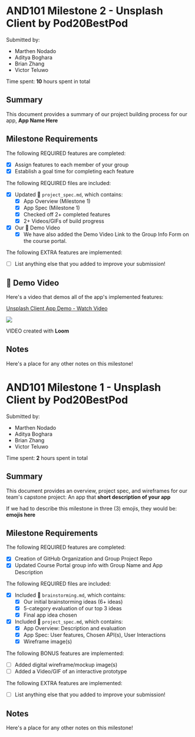 <!-- (This is a comment) INSTRUCTIONS: Go through this page and fill out any **bolded** entries with their correct values.-->

# AND101 Milestone 2 - **Unsplash Client by Pod20BestPod**

Submitted by:
- Marthen Nodado
- Aditya Boghara
- Brian Zhang
- Victor Teluwo

Time spent: **10** hours spent in total

## Summary

This document provides a summary of our project building process for our app, **App Name Here**

## Milestone Requirements

<!-- Please be sure to change the [ ] to [x] for any features you completed.  If a feature is not checked [x], you might miss the points for that item! -->

The following REQUIRED features are completed:

- [x] Assign features to each member of your group
- [x] Establish a goal time for completing each feature

The following REQUIRED files are included:

- [x] Updated 📄 `project_spec.md`, which contains:
  - [X] App Overview (Milestone 1)
  - [X] App Spec (Milestone 1)
  - [x] Checked off 2+ completed features
  - [x] 2+ Videos/GIFs of build progress

- [x] Our 🎥 Demo Video
  - [x] We have also added the Demo Video Link to the Group Info Form on the course portal.

The following EXTRA features are implemented:

- [ ] List anything else that you added to improve your submission!

## 🎥 Demo Video

Here's a video that demos all of the app's implemented features:

<div>
    <a href="https://www.loom.com/share/5a7579ed2b3a47c49e28218c4eafba2c">
      <p>Unsplash Client App Demo - Watch Video</p>
    </a>
    <a href="https://www.loom.com/share/5a7579ed2b3a47c49e28218c4eafba2c">
      <img style="max-width:300px;" src="https://cdn.loom.com/sessions/thumbnails/5a7579ed2b3a47c49e28218c4eafba2c-with-play.gif">
    </a>
  </div>

VIDEO created with **Loom**


## Notes

Here's a place for any other notes on this milestone!


# AND101 Milestone 1 - **Unsplash Client by Pod20BestPod**

Submitted by:
- Marthen Nodado
- Aditya Boghara
- Brian Zhang
- Victor Teluwo

Time spent: **2** hours spent in total

## Summary

This document provides an overview, project spec, and wireframes for our team's capstone project: An app that **short description of your app**

If we had to describe this milestone in three (3) emojis, they would be: **emojis here**

## Milestone Requirements

<!-- Please be sure to change the [ ] to [x] for any features you completed.  If a feature is not checked [x], you might miss the points for that item! -->

The following REQUIRED features are completed:

- [x] Creation of GitHub Organization and Group Project Repo
- [x] Updated Course Portal group info with Group Name and App Description

The following REQUIRED files are included:

- [x] Included 📄 `brainstorming.md`, which contains:
  - [x] Our initial brainstorming ideas (6+ ideas)
  - [x] 5-category evaluation of our top 3 ideas
  - [x] Final app idea chosen
- [x] Included 📄 `project_spec.md`, which contains:
  - [x] App Overview: Description and evaluation
  - [x] App Spec: User features, Chosen API(s), User Interactions
  - [x] Wireframe image(s)

The following BONUS features are implemented:

- [ ] Added digital wireframe/mockup image(s)
- [ ] Added a Video/GIF of an interactive prototype

The following EXTRA features are implemented:

- [ ] List anything else that you added to improve your submission!

## Notes

Here's a place for any other notes on this milestone!
